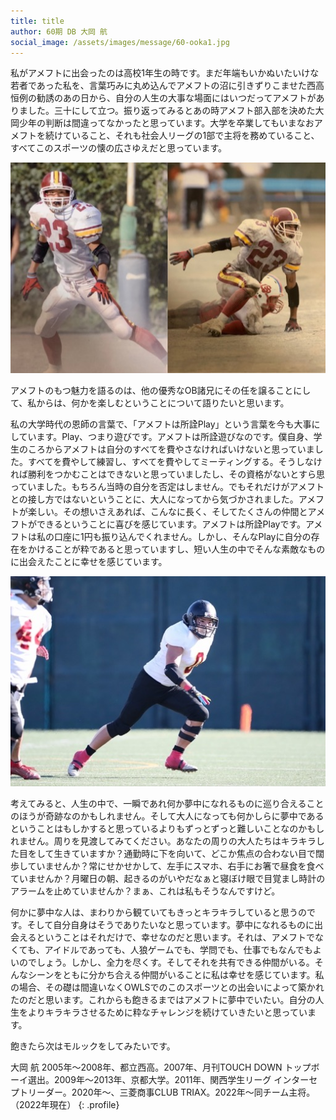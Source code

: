 ```yaml
---
title: title
author: 60期 DB 大岡 航
social_image: /assets/images/message/60-ooka1.jpg
---
```


私がアメフトに出会ったのは高校1年生の時です。まだ年端もいかぬいたいけな若者であった私を、言葉巧みに丸め込んでアメフトの沼に引きずりこませた西高恒例の勧誘のあの日から、自分の人生の大事な場面にはいつだってアメフトがありました。三十にして立つ。振り返ってみるとあの時アメフト部入部を決めた大岡少年の判断は間違ってなかったと思っています。大学を卒業してもいまなおアメフトを続けていること、それも社会人リーグの1部で主将を務めていること、すべてこのスポーツの懐の広さゆえだと思っています。

![大岡 写真](/assets/images/message/60-ooka0.jpg)

アメフトのもつ魅力を語るのは、他の優秀なOB諸兄にその任を譲ることにして、私からは、何かを楽しむということについて語りたいと思います。

私の大学時代の恩師の言葉で、「アメフトは所詮Play」という言葉を今も大事にしています。Play、つまり遊びです。アメフトは所詮遊びなのです。僕自身、学生のころからアメフトは自分のすべてを費やさなければいけないと思っていました。すべてを費やして練習し、すべてを費やしてミーティングする。そうしなければ勝利をつかむことはできないと思っていましたし、その資格がないとすら思っていました。もちろん当時の自分を否定はしません。でもそれだけがアメフトとの接し方ではないということに、大人になってから気づかされました。アメフトが楽しい。その想いさえあれば、こんなに長く、そしてたくさんの仲間とアメフトができるということに喜びを感じています。アメフトは所詮Playです。アメフトは私の口座に1円も振り込んでくれません。しかし、そんなPlayに自分の存在をかけることが粋であると思っていますし、短い人生の中でそんな素敵なものに出会えたことに幸せを感じています。

![大岡 写真](/assets/images/message/60-ooka1.jpg)

考えてみると、人生の中で、一瞬であれ何か夢中になれるものに巡り合えることのほうが奇跡なのかもしれません。そして大人になっても何かしらに夢中であるということはもしかすると思っているよりもずっとずっと難しいことなのかもしれません。周りを見渡してみてください。あなたの周りの大人たちはキラキラした目をして生きていますか？通勤時に下を向いて、どこか焦点の合わない目で闊歩していませんか？常にせかせかして、左手にスマホ、右手にお箸で昼食を食べていませんか？月曜日の朝、起きるのがいやだなぁと寝ぼけ眼で目覚まし時計のアラームを止めていませんか？まぁ、これは私もそうなんですけど。

何かに夢中な人は、まわりから観ていてもきっとキラキラしていると思うのです。そして自分自身はそうでありたいなと思っています。夢中になれるものに出会えるということはそれだけで、幸せなのだと思います。それは、アメフトでなくても、アイドルであっても、人狼ゲームでも、学問でも、仕事でもなんでもよいのでしょう。しかし、全力を尽くす。そしてそれを共有できる仲間がいる。そんなシーンをともに分かち合える仲間がいることに私は幸せを感じています。私の場合、その礎は間違いなくOWLSでのこのスポーツとの出会いによって築かれたのだと思います。これからも飽きるまではアメフトに夢中でいたい。自分の人生をよりキラキラさせるために粋なチャレンジを続けていきたいと思っています。

飽きたら次はモルックをしてみたいです。

大岡 航
2005年～2008年、都立西高。2007年、月刊TOUCH DOWN トップボーイ選出。2009年～2013年、京都大学。2011年、関西学生リーグ インターセプトリーダー。2020年～、三菱商事CLUB TRIAX。2022年～同チーム主将。（2022年現在）
{: .profile}
